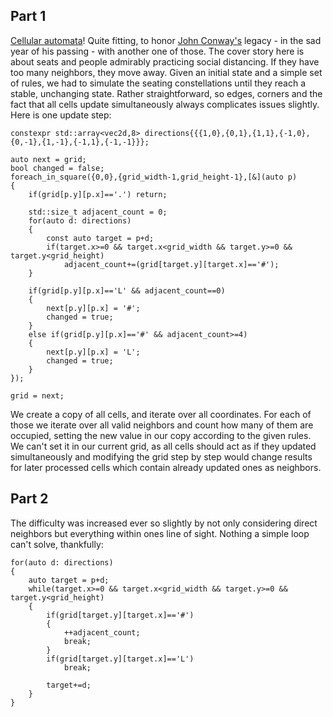 ## Part 1

[Cellular automata](https://en.wikipedia.org/wiki/Cellular_automaton)! Quite fitting, to honor [John Conway's](https://en.wikipedia.org/wiki/John_Horton_Conway) legacy - in the sad year of his passing - with another one of those. The cover story here is about seats and people admirably practicing social distancing. If they have too many neighbors, they move away. Given an initial state and a simple set of rules, we had to simulate the seating constellations until they reach a stable, unchanging state.
Rather straightforward, so edges, corners and the fact that all cells update simultaneously always complicates issues slightly. Here is one update step:

	constexpr std::array<vec2d,8> directions{{{1,0},{0,1},{1,1},{-1,0},{0,-1},{1,-1},{-1,1},{-1,-1}}};
		
	auto next = grid;
	bool changed = false;
	foreach_in_square({0,0},{grid_width-1,grid_height-1},[&](auto p)
	{
		if(grid[p.y][p.x]=='.') return;
		
		std::size_t adjacent_count = 0;
		for(auto d: directions)
		{
			const auto target = p+d;
			if(target.x>=0 && target.x<grid_width && target.y>=0 && target.y<grid_height)
				adjacent_count+=(grid[target.y][target.x]=='#');
		}
			
		if(grid[p.y][p.x]=='L' && adjacent_count==0)
		{
			next[p.y][p.x] = '#';
			changed = true;
		}
		else if(grid[p.y][p.x]=='#' && adjacent_count>=4)
		{
			next[p.y][p.x] = 'L';
			changed = true;
		}
	});
		
	grid = next;

We create a copy of all cells, and iterate over all coordinates. For each of those we iterate over all valid neighbors and count how many of them are occupied, setting the new value in our copy according to the given rules. We can't set it in our current grid, as all cells should act as if they updated simultaneously and modifying the grid step by step would change results for later processed cells which contain already updated ones as neighbors.

## Part 2

The difficulty was increased ever so slightly by not only considering direct neighbors but everything within ones line of sight. Nothing a simple loop can't solve, thankfully:

	for(auto d: directions)
	{
		auto target = p+d;
		while(target.x>=0 && target.x<grid_width && target.y>=0 && target.y<grid_height)
		{
			if(grid[target.y][target.x]=='#')
			{
				++adjacent_count;
				break;
			}
			if(grid[target.y][target.x]=='L')
				break;
						
			target+=d;
		}
	}
